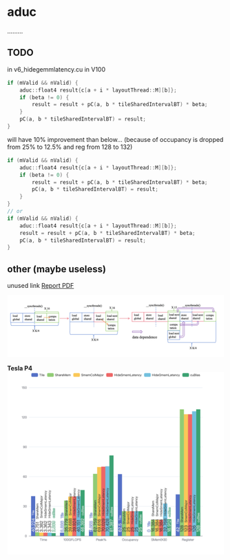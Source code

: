 # aduc
.........

## TODO

in v6_hidegemmlatency.cu in V100
```cpp
if (mValid && nValid) {
	aduc::float4 result{c[a + i * layoutThread::M][b]};
	if (beta != 0) {
		result = result + pC(a, b * tileSharedIntervalBT) * beta;
	}
	pC(a, b * tileSharedIntervalBT) = result;
}
```
will have 10% improvement than below... (because of occupancy is dropped from 25% to 12.5% and reg from 128 to 132)
```cpp
if (mValid && nValid) {
	aduc::float4 result{c[a + i * layoutThread::M][b]};
	if (beta != 0) {
		result = result + pC(a, b * tileSharedIntervalBT) * beta;
		pC(a, b * tileSharedIntervalBT) = result;
	}
}
// or
if (mValid && nValid) {
	aduc::float4 result{c[a + i * layoutThread::M][b]};
	result = result + pC(a, b * tileSharedIntervalBT) * beta;
	pC(a, b * tileSharedIntervalBT) = result;
}
```

## other (maybe useless)

unused link
[Report PDF](https://wenqingqian.github.io/assets/pdf/gemm.pdf)

![img](pic/final.png)

**Tesla P4**
![img](pic/echarts.png)

